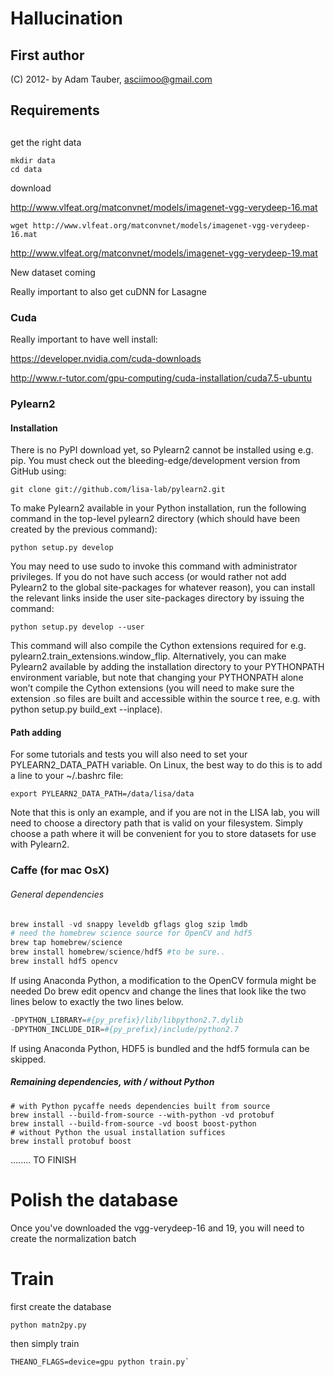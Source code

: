# Hallucination

## First author

(C) 2012- by Adam Tauber, <asciimoo@gmail.com>

## Requirements

## 

get the right data

```unix
mkdir data
cd data
```

download

http://www.vlfeat.org/matconvnet/models/imagenet-vgg-verydeep-16.mat

```unix
wget http://www.vlfeat.org/matconvnet/models/imagenet-vgg-verydeep-16.mat
```

http://www.vlfeat.org/matconvnet/models/imagenet-vgg-verydeep-19.mat

New dataset coming

Really important to also get cuDNN for Lasagne


### Cuda

Really important to have well install:

https://developer.nvidia.com/cuda-downloads

http://www.r-tutor.com/gpu-computing/cuda-installation/cuda7.5-ubuntu



### Pylearn2 

#### Installation

There is no PyPI download yet, so Pylearn2 cannot be installed using e.g. pip. You must check out the bleeding-edge/development version from GitHub using:
```unix
git clone git://github.com/lisa-lab/pylearn2.git
```

To make Pylearn2 available in your Python installation, run the following command in the top-level pylearn2 directory (which should have been created by the previous command):

```unix
python setup.py develop
```
You may need to use sudo to invoke this command with administrator privileges. If you do not have such access (or would rather not add Pylearn2 to the global site-packages for whatever reason), you can install the relevant links inside the user site-packages directory by issuing the command:
```unix
python setup.py develop --user
```
This command will also compile the Cython extensions required for e.g. pylearn2.train_extensions.window_flip.
Alternatively, you can make Pylearn2 available by adding the installation directory to your PYTHONPATH environment variable, but note that changing
your PYTHONPATH alone won’t compile the Cython extensions (you will need to make sure the extension .so files are built and accessible within the source t
ree, e.g. with python setup.py build_ext --inplace).

#### Path adding

For some tutorials and tests you will also need to set your PYLEARN2_DATA_PATH variable. On Linux, the best way to do this is to add a line to your ~/.bashrc file:
```unix
export PYLEARN2_DATA_PATH=/data/lisa/data
```
Note that this is only an example, and if you are not in the LISA lab, you will need to choose a directory path that is valid on your filesystem. Simply choose a path where it will be convenient for you to store datasets for use with Pylearn2.


### Caffe (for mac OsX)

###### General dependencies

```python
brew install -vd snappy leveldb gflags glog szip lmdb
# need the homebrew science source for OpenCV and hdf5
brew tap homebrew/science
brew install homebrew/science/hdf5 #to be sure..
brew install hdf5 opencv
```
If using Anaconda Python, a modification to the OpenCV formula might be needed Do brew edit opencv and change the lines that look like the two lines below to exactly the two lines below.

```python
-DPYTHON_LIBRARY=#{py_prefix}/lib/libpython2.7.dylib
-DPYTHON_INCLUDE_DIR=#{py_prefix}/include/python2.7
```

If using Anaconda Python, HDF5 is bundled and the hdf5 formula can be skipped.


##### Remaining dependencies, with / without Python

```unix
# with Python pycaffe needs dependencies built from source
brew install --build-from-source --with-python -vd protobuf
brew install --build-from-source -vd boost boost-python
# without Python the usual installation suffices
brew install protobuf boost
```

........ TO FINISH

# Polish the database

Once you've downloaded the vgg-verydeep-16 and 19, you will need to create the normalization batch

# Train
first create the database
```unix
python matn2py.py
```
then simply train

```unix
THEANO_FLAGS=device=gpu python train.py`

```
